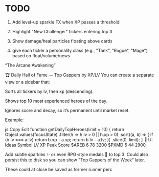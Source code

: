 # TODO

1. Add level-up sparkle FX when XP passes a threshold

2. Highlight "New Challenger" tickers entering top 3

3. Show damage/heal particles floating above cards

4. give each ticker a personality class (e.g., "Tank", "Rogue", "Mage") based on float/volume/news


“The Arcane Awakening”




🏆 Daily Hall of Fame — Top Gappers by XP/LV
You can create a separate view or a sidebar that:

Sorts all tickers by lv, then xp (descending).

Shows top 10 most experienced heroes of the day.

Ignores score and decay, so it’s permanent until market reset.

Example:

js
Copy
Edit
function getDailyTopHeroes(limit = 10) {
    return Object.values(focusState)
        .filter(h => h.lv > 0 || h.xp > 0)
        .sort((a, b) => {
            if (b.lv === a.lv) return b.xp - a.xp;
            return b.lv - a.lv;
        })
        .slice(0, limit);
}
👑 UI Ideas
Symbol	LV	XP	Peak Score
$AREB	6	78	3200
$PXMD	5	44	2900

Add subtle sparkles ✨ or even RPG-style medals 🥇 to top 3. Could also persist this to disk so you can show "Top Gappers of the Week" later.

These could at close be saved as former runner perc

